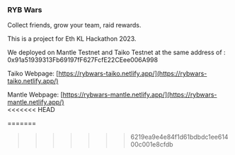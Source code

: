 ### RYB Wars

Collect friends, grow your team, raid rewards.

This is a project for Eth KL Hackathon 2023.

We deployed on Mantle Testnet and Taiko Testnet at the same address of : 0x91a51939313Fb69197fF627FcfE22CEee006A998

Taiko Webpage: [https://rybwars-taiko.netlify.app/](https://rybwars-taiko.netlify.app/)

Mantle Webpage: [https://rybwars-mantle.netlify.app/](https://rybwars-mantle.netlify.app/)  
<<<<<<< HEAD

=======
>>>>>>> 6219ea9e4e84f1d61bdbdc1ee61400c001e8cfdb
